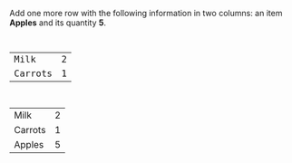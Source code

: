 Add one more row with the following information in two columns: an item **Apples** and its quantity **5**.

<codeblock language="html" type="exercise" testMode="fixedInput">
<code>
<table>
  <tr>
    <td>Milk</td>
    <td>2</td>
  </tr>
  <tr>
    <td>Carrots</td>
    <td>1</td>
  </tr>
</table>
</code>

<solution>
<table>
  <tr>
    <td>Milk</td>
    <td>2</td>
  </tr>
  <tr>
    <td>Carrots</td>
    <td>1</td>
  </tr>
  <tr>
    <td>Apples</td>
    <td>5</td>
  </tr>
</table>
</solution>
</codeblock>
